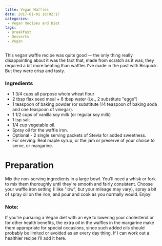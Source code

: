 ```yaml
---
title: Vegan Waffles
date: 2017-01-01 18:02:17
categories: 
 - Vegan Recipes and Diet
tags:
 - Breakfast
 - Desserts
 - Vegan
---
```

This vegan waffle recipe was quite good -- the only thing really disappointing about it was the fact that, made from scratch as it was, they required a bit more beating than waffles I've made in the past with Bisquick.  But they were crisp and tasty.  

<!-- More -->
### Ingredients

* 1 3/4 cups all purpose whole wheat flour
* 2 tbsp flax seed meal + 6 tbsp water (i.e., 2 substitute "eggs")
* 1 teaspoon of baking powder (or substitute 1/4 teaspoon of baking soda and one teaspoon of vinegar).
* 1 1/2 cups of vanilla soy milk (or regular soy milk)
* 1 tsp salt
* 1/4 cup vegetable oil.
* Spray oil for the waffle iron.
* Optional - 2 single serving packets of Stevia for added sweetness.
* For serving:  Real maple syrup, or the jam or preserve of your choice to serve, or margarine.

# Preparation

Mix the non-serving ingredients in a large bowl.  You'll need a whisk or fork to mix them thoroughly until they're smooth and fairly consistent.  Choose your waffle iron setting (I like "low", but your mileage may vary), spray a bit of spray oil on the iron, and pour and cook as you normally would. Enjoy!

### Note:
If you're pursuing a Vegan diet with an eye to lowering your cholesterol or for other health benefits, the extra oil in the waffles in the margarine make them appropriate for special occasions, since such added oils should probably be limited or avoided as an every day thing.  If I can work out a healthier recipe I'll add it here.